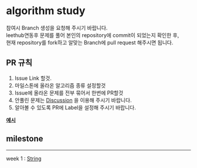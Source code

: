 # algorithm study
참여시 Branch 생성을 요청해 주시기 바랍니다.  
leethub연동후 문제를 풀어 본인의 repository에 commit이 되었는지 확인한 후,  
현재 repository를 fork하고 알맞는 Branch에 pull request 해주시면 됩니다.


## PR 규칙
1. Issue Link 할것.
2. 마일스톤에 올라온 알고리즘 종류 설정할것
3. Issue에 올라온 문제를 전부 묶어서 한번에 PR할것
4. 안풀린 문제는 [Discussion](https://github.com/I-JUNNYLAND-I/algorithm/discussions/14) 을 이용해 주시기 바랍니다.
5. 알아볼 수 있도록 PR에 Label을 설정해 주시기 바랍니다.

**[예시](https://github.com/I-JUNNYLAND-I/algorithm/pull/3)**

## milestone
---

week 1 : [String](https://github.com/I-JUNNYLAND-I/algorithm/milestone/1)

